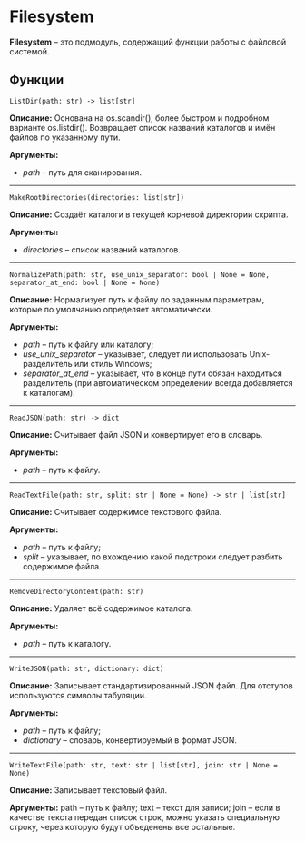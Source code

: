 # Filesystem
**Filesystem** – это подмодуль, содержащий функции работы с файловой системой.

## Функции
`ListDir(path: str) -> list[str]`

**Описание:** Основана на os.scandir(), более быстром и подробном варианте os.listdir(). Возвращает список названий каталогов и имён файлов по указанному пути.

**Аргументы:**
* _path_ – путь для сканирования.
___
`MakeRootDirectories(directories: list[str])`

**Описание:** Создаёт каталоги в текущей корневой директории скрипта.

**Аргументы:**
* _directories_ – список названий каталогов.
___

`NormalizePath(path: str, use_unix_separator: bool | None = None, separator_at_end: bool | None = None)`

**Описание:** Нормализует путь к файлу по заданным параметрам, которые по умолчанию определяет автоматически.

**Аргументы:**
* _path_ – путь к файлу или каталогу;
* _use_unix_separator_ – указывает, следует ли использовать Unix-разделитель или стиль Windows;
* _separator_at_end_ – указывает, что в конце пути обязан находиться разделитель (при автоматическом определении всегда добавляется к каталогам).
___
`ReadJSON(path: str) -> dict`

**Описание:** Считывает файл JSON и конвертирует его в словарь.

**Аргументы:**
* _path_ – путь к файлу.
___
`ReadTextFile(path: str, split: str | None = None) -> str | list[str]`

**Описание:** Считывает содержимое текстового файла.

**Аргументы:**
* _path_ – путь к файлу;
* _split_ – указывает, по вхождению какой подстроки следует разбить содержимое файла.
___
`RemoveDirectoryContent(path: str)`

**Описание:** Удаляет всё содержимое каталога.

**Аргументы:**
* _path_ – путь к каталогу.
___
`WriteJSON(path: str, dictionary: dict)`

**Описание:** Записывает стандартизированный JSON файл. Для отступов используются символы табуляции.

**Аргументы:**
* _path_ – путь к файлу;
* _dictionary_ – словарь, конвертируемый в формат JSON.
___
`WriteTextFile(path: str, text: str | list[str], join: str | None = None)`

**Описание:** Записывает текстовый файл.

**Аргументы:**
path – путь к файлу;
text – текст для записи;
join – если в качестве текста передан список строк, можно указать специальную строку, через которую будут объеденены все остальные.